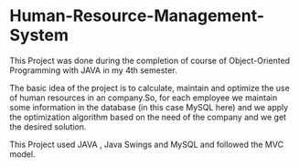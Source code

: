 # Human-Resource-Management-System

This Project was done during the completion of course of Object-Oriented Programming with JAVA in my 4th semester.

The basic idea of the project is to calculate, maintain and optimize the use of human resources in an company.So, for each employee we maintain some information in the database (in this case MySQL here) and we apply the optimization algorithm based on the need of the company and we get the desired solution.

This Project used JAVA , Java Swings and MySQL and followed the MVC model.
